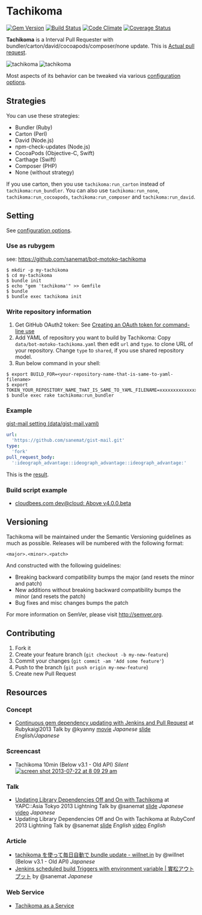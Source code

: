 # Tachikoma

[![Gem Version](http://img.shields.io/gem/v/tachikoma.svg?style=flat)](http://badge.fury.io/rb/tachikoma)
[![Build Status](http://img.shields.io/travis/sanemat/tachikoma/master.svg?style=flat)](https://travis-ci.org/sanemat/tachikoma)
[![Code Climate](http://img.shields.io/codeclimate/github/sanemat/tachikoma.svg?style=flat)](https://codeclimate.com/github/sanemat/tachikoma)
[![Coverage Status](http://img.shields.io/coveralls/sanemat/tachikoma/master.svg?style=flat)](https://coveralls.io/r/sanemat/tachikoma)

**Tachikoma** is a Interval Pull Requester with
bundler/carton/david/cocoapods/composer/none update.
This is [Actual pull request](https://github.com/sanemat/tachikoma/pull/152).

![tachikoma](https://cloud.githubusercontent.com/assets/75448/4431995/1f7817e4-4681-11e4-8235-64df5c562496.gif 'tachikoma')
![tachikoma](https://cloud.githubusercontent.com/assets/75448/4431997/26649596-4681-11e4-8d9e-a456f570acd1.gif 'tachikoma')

Most aspects of its behavior can be tweaked via various
[configuration options](data/default.yaml).

## Strategies

You can use these strategies:

- Bundler (Ruby)
- Carton (Perl)
- David (Node.js)
- npm-check-updates (Node.js)
- CocoaPods (Objective-C, Swift)
- Carthage (Swift)
- Composer (PHP)
- None (without strategy)

If you use carton, then you use `tachikoma:run_carton` instead of `tachikoma:run_bundler`.
You can also use `tachikoma:run_none`, `tachikoma:run_cocoapods`, `tachikoma:run_composer` and `tachikoma:run_david`.

## Setting

See [configuration options](data/default.yaml).

### Use as rubygem

see: https://github.com/sanemat/bot-motoko-tachikoma

```
$ mkdir -p my-tachikoma
$ cd my-tachikoma
$ bundle init
$ echo "gem 'tachikoma'" >> Gemfile
$ bundle
$ bundle exec tachikoma init
```

### Write repository information

1. Get GitHub OAuth2 token: See [Creating an OAuth token for command-line use](https://help.github.com/articles/creating-an-oauth-token-for-command-line-use)
2. Add YAML of repository you want to build by Tachikoma: Copy `data/bot-motoko-tachikoma.yaml` then edit `url` and `type`. to clone URL of your repository. Change `type` to `shared`, if you use shared repository model.
3. Run below command in your shell:

```
$ export BUILD_FOR=<your-repository-name-that-is-same-to-yaml-filename>
$ export TOKEN_YOUR_REPOSITORY_NAME_THAT_IS_SAME_TO_YAML_FILENAME=xxxxxxxxxxxxxxxxxxxxxxxxxxxxxxxxxxxxxxxx
$ bundle exec rake tachikoma:run_bundler
```

### Example

[gist-mail setting (data/gist-mail.yaml)](https://github.com/sanemat/bot-motoko-tachikoma/blob/a47ceb8b88f8b6da8028e5c0b641b8a84c9c3505/data/gist-mail.yaml)

```yaml
url:
  'https://github.com/sanemat/gist-mail.git'
type:
  'fork'
pull_request_body:
  ':ideograph_advantage::ideograph_advantage::ideograph_advantage:'
```

This is the [result](https://github.com/sanemat/gist-mail/pull/54).

### Build script example

- [cloudbees.com dev@cloud: Above v4.0.0.beta](https://gist.github.com/sanemat/5859031/aa1966a46a7c00ed975b487f423c36b8ae5b976d)

## Versioning

Tachikoma will be maintained under the Semantic Versioning guidelines as much as possible. Releases will be numbered with the following format:

`<major>.<minor>.<patch>`

And constructed with the following guidelines:

* Breaking backward compatibility bumps the major (and resets the minor and patch)
* New additions without breaking backward compatibility bumps the minor (and resets the patch)
* Bug fixes and misc changes bumps the patch

For more information on SemVer, please visit http://semver.org.

## Contributing

1. Fork it
2. Create your feature branch (`git checkout -b my-new-feature`)
3. Commit your changes (`git commit -am 'Add some feature'`)
4. Push to the branch (`git push origin my-new-feature`)
5. Create new Pull Request

## Resources

### Concept
- [Continuous gem dependency updating with Jenkins and Pull Request](http://rubykaigi.org/2013/talk/S72)
at Rubykaigi2013 Talk
by @kyanny
[movie](http://vimeo.com/68300423) _Japanese_
[slide](https://speakerdeck.com/kyanny/continuous-gem-dependency-updating-with-jenkins-and-pull-request) _English/Japanese_

### Screencast
- Tachikoma 10min (Below v3.1 - Old API) _Silent_
[![screen shot 2013-07-22 at 8 09 29 am](https://f.cloud.github.com/assets/75448/832475/b0ce829a-f25a-11e2-8984-521dbe7d838e.png)](https://vimeo.com/70733613)

### Talk
- [Updating Library Dependencies Off and On with Tachikoma](http://yapcasia.org/2013/talk/show/f7fe8ed4-1bcd-11e3-93a2-f74c6aeab6a4)
at YAPC::Asia Tokyo 2013 Lightning Talk
by @sanemat
[slide](https://gist.github.com/sanemat/6605029) _Japanese_
[video](http://www.youtube.com/watch?v=IAoJzxBzOok) _Japanese_
- Updating Library Dependencies Off and On with Tachikoma
at RubyConf 2013 Lightning Talk
by @sanemat
[slide](https://gist.github.com/sanemat/7374944) _English_
[video](http://www.youtube.com/watch?v=gJOkpP__dY4#t=5393) _English_

### Article
- [tachikoma を使って毎日自動で bundle update - willnet.in](http://willnet.in/111)
by @willnet (Below v3.1 - Old API) _Japanese_
- [Jenkins scheduled build Triggers with environment variable | 實松アウトプット](https://sanematsu.wordpress.com/2013/08/17/jenkins-scheduled-build-triggers-with-environment-variable/)
by @sanemat _Japanese_

### Web Service
- [Tachikoma as a Service](http://tachikoma.io)
